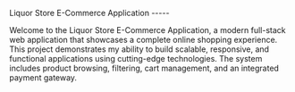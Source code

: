 Liquor Store E-Commerce Application -----


Welcome to the Liquor Store E-Commerce Application, a modern full-stack web application that showcases a complete online shopping experience. This project demonstrates my ability to build scalable, responsive, and functional applications using cutting-edge technologies. The system includes product browsing, filtering, cart management, and an integrated payment gateway.

